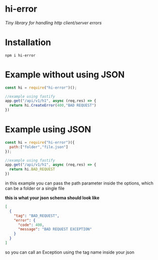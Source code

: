 # hi-error
###### Tiny library for handling http client/server errors 

# Installation
```
npm i hi-error
```
# Example without using JSON

```javascript
const hi = require("hi-error")();

//example using fastify
app.get("/api/v1/h1", async (req,res) => {
  return hi.CreateError(400,"BAD REQUEST")
})
```

# Example using JSON

```javascript
const hi = require("hi-error")({
  path:["folder","file.json"]
});

//example using fastify
app.get("/api/v1/h1", async (req,res) => {
  return hi.BAD_REQUEST
})
```
in this example you can pass the path parameter inside the options, which can be a folder or a single file

**this is what your json schema should look like**

```json
[
  {
    "tag": "BAD_REQUEST",
    "error": {
      "code": 400,
      "message": "BAD REQUEST EXCEPTION"
    }
  }
]

```
so you can call an Exception using the tag name inside your json


